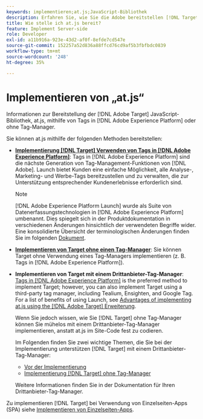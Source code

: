 ```yaml
---
keywords: implementieren;at.js;JavaScript-Bibliothek
description: Erfahren Sie, wie Sie die Adobe bereitstellen [!DNL Target] JavaScript-Bibliothek "at.js"mit Tags in Adobe Experience Platform oder ohne Tag-Manager verwenden.
title: Wie stelle ich at.js bereit?
feature: Implement Server-side
role: Developer
exl-id: a11b916a-923e-43d2-af0f-8efde7cd547e
source-git-commit: 152257a52d836a88ffcd76cd9af5b3fbfbdc0839
workflow-type: tm+mt
source-wordcount: '248'
ht-degree: 35%

---
```


# Implementieren von „at.js“

Informationen zur Bereitstellung der [!DNL Adobe Target] JavaScript-Bibliothek, at.js, mithilfe von Tags in [!DNL Adobe Experience Platform] oder ohne Tag-Manager.

Sie können at.js mithilfe der folgenden Methoden bereitstellen:

* **[Implementierung [!DNL Target] Verwenden von Tags in [!DNL Adobe Experience Platform]](/help/main/c-implementing-target/c-implementing-target-for-client-side-web/how-to-deployatjs/cmp-implementing-target-using-adobe-launch.md)**: Tags in [!DNL Adobe Experience Platform] sind die nächste Generation von Tag-Management-Funktionen von [!DNL Adobe]. Launch bietet Kunden eine einfache Möglichkeit, alle Analyse-, Marketing- und Werbe-Tags bereitzustellen und zu verwalten, die zur Unterstützung entsprechender Kundenerlebnisse erforderlich sind.

   >[!NOTE]
   >
   >[!DNL Adobe Experience Platform Launch] wurde als Suite von Datenerfassungstechnologien in [!DNL Adobe Experience Platform] umbenannt. Dies spiegelt sich in der Produktdokumentation in verschiedenen Änderungen hinsichtlich der verwendeten Begriffe wider. Eine konsolidierte Übersicht der terminologischen Änderungen finden Sie im folgenden [Dokument](https://experienceleague.adobe.com/docs/experience-platform/edge/release-notes.html?lang=de).

* **[Implementieren von Target ohne einen Tag-Manager](/help/main/c-implementing-target/c-implementing-target-for-client-side-web/how-to-deployatjs/implementing-target-without-a-tag-manager.md)**: Sie können Target ohne Verwendung eines Tag-Managers implementieren (z. B. Tags in [!DNL Adobe Experience Platform]).
* **Implementieren von Target mit einem Drittanbieter-Tag-Manager**: [Tags in [!DNL Adobe Experience Platform]](/help/main/c-implementing-target/c-implementing-target-for-client-side-web/how-to-deployatjs/cmp-implementing-target-using-adobe-launch.md) is the preferred method to implement Target; however, you can also implement Target using a third-party tag manager, including Tealium, Ensighten, and Google Tag. For a list of benefits of using Launch, see [Advantages of implementing at.js using the [!DNL Adobe Target] Erweiterung](/help/main/c-implementing-target/c-implementing-target-for-client-side-web/how-to-deployatjs/cmp-implementing-target-using-adobe-launch.md#section_48B3F938B6F8491DAF798E0DB54EF304).

   Wenn Sie jedoch wissen, wie Sie [!DNL Target] ohne Tag-Manager können Sie mühelos mit einem Drittanbieter-Tag-Manager implementieren, anstatt at.js im Site-Code fest zu codieren.

   Im Folgenden finden Sie zwei wichtige Themen, die Sie bei der Implementierung unterstützen [!DNL Target] mit einem Drittanbieter-Tag-Manager:

   * [Vor der Implementierung](/help/main/c-implementing-target/c-considerations-before-you-implement-target/considerations-before-you-implement-target.md)
   * [Implementierung [!DNL Target] ohne Tag-Manager](/help/main/c-implementing-target/c-implementing-target-for-client-side-web/how-to-deployatjs/implementing-target-without-a-tag-manager.md)

   Weitere Informationen finden Sie in der Dokumentation für Ihren Drittanbieter-Tag-Manager.

Zu implementieren [!DNL Target] bei Verwendung von Einzelseiten-Apps (SPA) siehe [Implementieren von Einzelseiten-Apps](/help/main/c-implementing-target/c-implementing-target-for-client-side-web/how-to-deployatjs/target-atjs-single-page-application.md).
